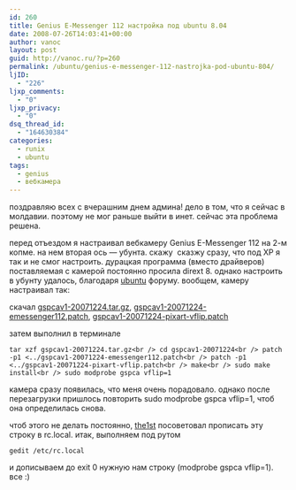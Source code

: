 ```yaml
---
id: 260
title: Genius E-Messenger 112 настройка под ubuntu 8.04
date: 2008-07-26T14:03:41+00:00
author: vanoc
layout: post
guid: http://vanoc.ru/?p=260
permalink: /ubuntu/genius-e-messenger-112-nastrojka-pod-ubuntu-804/
ljID:
  - "226"
ljxp_comments:
  - "0"
ljxp_privacy:
  - "0"
dsq_thread_id:
  - "164630384"
categories:
  - runix
  - ubuntu
tags:
  - genius
  - вебкамера
---
```

поздравляю всех с вчерашним днем админа! дело в том, что я сейчас в молдавии. поэтому не мог раньше выйти в инет. сейчас эта проблема решена.

перед отъездом я настраивал вебкамеру Genius E-Messenger 112 на 2-м копме. на нем вторая ось &#8212; убунта. скажу  сказжу сразу, что под XP я так и не смог настроить. дурацкая программа (вместо драйверов) поставляемая с камерой постоянно просила dirext 8. однако настроить в убунту удалось, благодаря [ubuntu](http://forum.ubuntu.ru/index.php?topic=29853) форуму. вообщем, камеру настраивал так:

скачал [gspcav1-20071224.tar.gz](/uploads/gspcav1-20071224.tar.gz), [gspcav1-20071224-emessenger112.patch](/uploads/gspcav1-20071224-emessenger112.patch), [gspcav1-20071224-pixart-vflip.patch](/uploads/gspcav1-20071224-pixart-vflip.patch)

затем выполнил в терминале
  
`tar xzf gspcav1-20071224.tar.gz<br />
cd gspcav1-20071224<br />
patch -p1 <../gspcav1-20071224-emessenger112.patch<br />
patch -p1 <../gspcav1-20071224-pixart-vflip.patch<br />
make<br />
sudo make install<br />
sudo modprobe gspca vflip=1`
  
камера сразу появилась, что меня очень порадовало. однако после перезагрузки пришлось повторить sudo modprobe gspca vflip=1, чтоб она определилась снова.

чтоб этого не делать постоянно, [the1st](http://the1st.net.ru/) посоветовал прописать эту строку в rc.local. итак, выполняем под рутом
  
`gedit /etc/rc.local`
  
и дописываем до exit 0 нужную нам строку (modprobe gspca vflip=1). все :)
